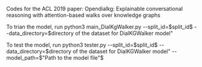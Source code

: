 Codes for the ACL 2019 paper: Opendialkg: Explainable conversational reasoning with attention-based walks over knowledge graphs

To trian the model, run
python3 main_DialKgWalker.py --split_id=\$split_id\$ --data_directory=\$directory of the dataset for DialKGWalker model"

To test the model, run
python3 tester.py --split_id=\$split_id\$ --data_directory=\$directory of the dataset for DialKGWalker model" --model_path=\$"Path to the model file"\$

